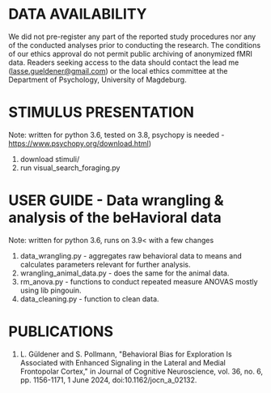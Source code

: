 #  DATA AVAILABILITY     
We did not pre-register any part of the reported study procedures nor any of the conducted analyses prior to conducting the research. 
The conditions of our ethics approval do not permit public archiving of anonymized fMRI data. 
Readers seeking access to the data should contact the lead me (lasse.gueldener@gmail.com) 
or the local ethics committee at the Department of Psychology, University of Magdeburg.


#  STIMULUS PRESENTATION
Note: written for python 3.6, tested on 3.8, psychopy is needed - https://www.psychopy.org/download.html)

  1) download stimuli/
  2) run visual_search_foraging.py 


#  USER GUIDE - Data wrangling & analysis of the beHavioral data  ##### 
Note: written for python 3.6, runs on 3.9< with a few changes 

  1) data_wrangling.py                - aggregates raw behavioral data to means and calculates parameters relevant for further analysis.
  2) wrangling_animal_data.py         - does the same for the animal data.
  3) rm_anova.py                      - functions to conduct repeated measure ANOVAS mostly using lib pingouin.   
  4) data_cleaning.py                 - function to clean data. 



#  PUBLICATIONS   #####

  1) L. Güldener and S. Pollmann, "Behavioral Bias for Exploration Is Associated with Enhanced Signaling in the Lateral and Medial Frontopolar Cortex,"
     in Journal of Cognitive Neuroscience, vol. 36, no. 6, pp. 1156-1171, 1 June 2024, doi:10.1162/jocn_a_02132.



  
